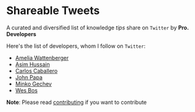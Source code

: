 # Shareable Tweets

A curated and diversified list of knowledge *tips* share on `Twitter` by **Pro. Developers**

Here's the list of developers, whom I follow on `Twitter`:

- [Amelia Wattenberger](https://twitter.com/Wattenberger)
- [Asim Hussain](https://twitter.com/jawache)
- [Carlos Caballero](https://twitter.com/Carlillo)
- [John Papa](https://twitter.com/John_Papa)
- [Minko Gechev](https://twitter.com/mgechev)
- [Wes Bos](https://twitter.com/wesbos)

**Note**: Please read [contributing](./CONTRIBUTING.md) if you want to contribute
